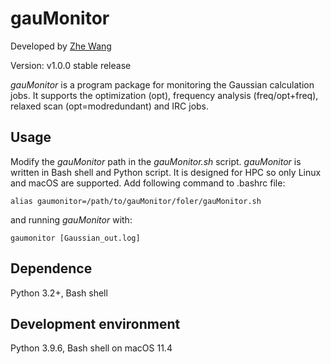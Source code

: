 # gauMonitor
Developed by [Zhe Wang](https://www.wangzhe95.net)


Version: v1.0.0 stable release

*gauMonitor* is a program package for monitoring the Gaussian calculation jobs. It supports the optimization (opt), 
frequency analysis (freq/opt+freq), relaxed scan (opt=modredundant) and IRC jobs.

## Usage
Modify the *gauMonitor* path in the *gauMonitor.sh* script.
*gauMonitor* is written in Bash shell and Python script. It is designed for HPC so only Linux and macOS are supported.
Add following command to .bashrc file:
```
alias gaumonitor=/path/to/gauMonitor/foler/gauMonitor.sh
```
and running *gauMonitor* with:
```
gaumonitor [Gaussian_out.log]
```

## Dependence
Python 3.2+, Bash shell

## Development environment
Python 3.9.6, Bash shell on macOS 11.4
